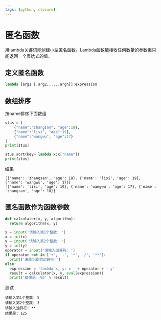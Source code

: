 ```yaml
---
tags: [python, closure]
---
```

# 匿名函数

用lambda关键词能创建小型匿名函数。Lambda函数能接收任何数量的参数但只能返回一个表达式的值。

## 定义匿名函数

```python
lambda [arg1 [,arg2,.....argn]]:expression
```

## 数组排序

按name排序下面数组

```python
stus = [
    {"name":"zhangsan", "age":18}, 
    {"name":"lisi", "age":19}, 
    {"name":"wangwu", "age":17}
]
print(stus)

stus.sort(key= lambda x:x["name"])
print(stus)
```

结果

```
[{'name': 'zhangsan', 'age': 18}, {'name': 'lisi', 'age': 19}, {'name': 'wangwu', 'age': 17}]
[{'name': 'lisi', 'age': 19}, {'name': 'wangwu', 'age': 17}, {'name': 'zhangsan', 'age': 18}]
```

## 匿名函数作为函数参数

```python
def calculator(x, y, algorithm):
  return algorithm(x, y)

x = input('请输入第1个整数: ')
x = int(x)
y = input('请输入第2个整数: ')
y = int(y)
operator = input('请输入运算符: ')
if operator not in ['+', '-', '*', '/', '**']:
  print('未能识别的运算符!')
else:
  expression = 'lambda x, y: x ' + operator + ' y'
  result = calculator(x, y, eval(expression))
  print('结果是: %d' % result)
```

测试

```
请输入第1个整数: 5
请输入第2个整数: 3
请输入运算符: **
结果是: 125
```











